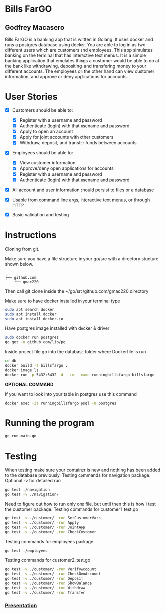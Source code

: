 # Bills FarGO
## Godfrey Macasero
Bills FarGO is a banking app that is written in Golang. It uses docker and runs a postgres database using docker. You are able to log in as two different users which are customers and employees.
This app simulates banking on the terminal that has interactive text menus. It is a simple banking application that emulates things a customer would be able to do at the bank like withdrawing, depositing, and transfering money to your different accounts. The employees on the other hand can view customer information, and approve or deny applications for accounts.

# User Stories
- [x] Customers should be able to:
    - [x] Register with a username and password
    - [x] Authenticate (login) with that usename and password
    - [x] Apply to open an account
    - [x] Apply for joint accounts with other customers
    - [x] Withdraw, deposit, and transfer funds between accounts
- [x] Employees should be able to:
    - [x] View customer information
    - [x] Approve/deny open applications for accounts
    - [x] Register with a username and password
    - [x] Authenticate (login) with that usename and password
- [x] All account and user information should persist to files or a database
- [x] Usable from command line args, interactive text menus, or through HTTP
- [x] Basic validation and testing


# Instructions
Cloning from git.

Make sure you have a file structure in your go/src with a directory stucture shown below.
```
.
├── github.com
    └── gmac220
```
Then call git clone inside the ~/go/src/github.com/gmac220 directory

Make sure to have docker installed in your terminal type
```bash
sudo apt search docker
sudo apt install docker
sudo apt install docker.io
```
Have postgres image installed with docker & driver
```bash
sudo docker run postgres
go get -u github.com/lib/pq
```
Inside project file go into the database folder where Dockerfile is run
```bash
cd db
docker build -t billsfargo .
docker image ls
docker run -p 5432:5432 -d --rm --name runningbillsfargo billsfargo
```

**OPTIONAL COMMAND**

If you want to look into your table in postgres use this command
```bash
docker exec -it runningbillsfargo psql -U postgres
```

# Running the program
```bash
go run main.go
```

# Testing
When testing make sure your container is new and nothing has been added to the database previously.
Testing commands for navigation package. Optional -v for detailed run
```bash
go test ./navigation
go test -v ./navigation/
```
Need to figure out how to run only one file, but until then this is how I test the customer package.
Testing commands for customer1_test.go
```bash
go test -v ./customer/ -run SetCustomerVars
go test -v ./customer/ -run Apply
go test -v ./customer/ -run JointApp
go test -v ./customer/ -run CheckCustomer
```

Testing commands for employees package
```bash
go test ./employees
```

Testing commands for customer2_test.go
```bash
go test -v ./customer/ -run VerifyAccount
go test -v ./customer/ -run CheckOwnAccount
go test -v ./customer/ -run Deposit
go test -v ./customer/ -run ShowBalance
go test -v ./customer/ -run Withdraw
go test -v ./customer/ -run Transfer
```
### [Presentation](gitpitch.com/gmac220/project-0/master)